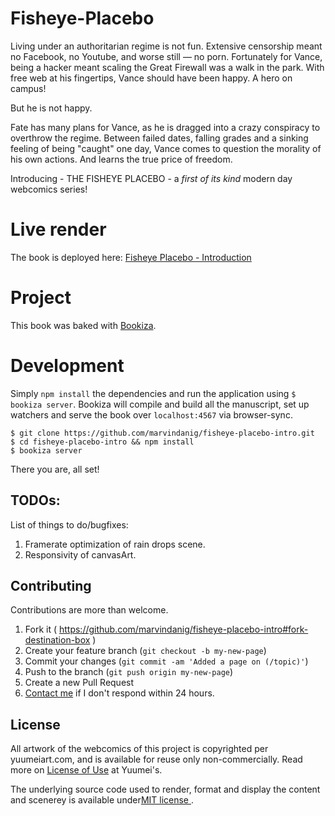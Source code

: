 # Fisheye-Placebo
Living under an authoritarian regime is not fun. Extensive censorship meant no Facebook, no Youtube, and worse still — no porn. Fortunately for Vance, being a hacker meant scaling the Great Firewall was a walk in the park. With free web at his fingertips, Vance should have been happy. A hero on campus!  

But he is not happy. 

Fate has many plans for Vance, as he is dragged into a crazy conspiracy to overthrow the regime. Between failed dates, falling grades and a sinking feeling of being "caught" one day, Vance comes to question the morality of his own actions. And learns the true price of freedom.

Introducing - THE FISHEYE PLACEBO - a *first of its kind* modern day webcomics series!

# Live render

The book is deployed here: [Fisheye Placebo - Introduction](https://bubbl.in/cover/the-solar-system-by-marvin-danig)

# Project
This book was baked with [Bookiza](http://bookiza.io). 

# Development
Simply `npm install` the dependencies and run the application using `$ bookiza server`. Bookiza will compile and build all the manuscript, set up watchers and serve the book over `localhost:4567` via browser-sync. 

```
$ git clone https://github.com/marvindanig/fisheye-placebo-intro.git
$ cd fisheye-placebo-intro && npm install
$ bookiza server

```

There you are, all set!

## TODOs:
List of things to do/bugfixes:

1. Framerate optimization of rain drops scene.
2. Responsivity of canvasArt.

## Contributing

Contributions are more than welcome. 

1. Fork it ( https://github.com/marvindanig/fisheye-placebo-intro#fork-destination-box )
2. Create your feature branch (`git checkout -b my-new-page`)
3. Commit your changes (`git commit -am 'Added a page on (/topic)'`)
4. Push to the branch (`git push origin my-new-page`)
5. Create a new Pull Request
6. <a href = "mailto:marvin@marvindanig.com">Contact me</a> if I don't respond within 24 hours.

## License
All artwork of the webcomics of this project is copyrighted per yuumeiart.com, and is available for reuse only non-commercially. Read more on [License of Use](http://www.yuumeiart.com/faq/) at Yuumei's.

The underlying source code used to render, format and display the content and scenerey is available under<a href="http://opensource.org/licenses/mit-license.php">MIT license </a>.